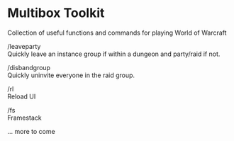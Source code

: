# Multibox Toolkit  
Collection of useful functions and commands for playing World of Warcraft

/leaveparty  
Quickly leave an instance group if within a dungeon and party/raid if not. 

/disbandgroup  
Quickly uninvite everyone in the raid group.

/rl  
Reload UI

/fs  
Framestack


... more to come
